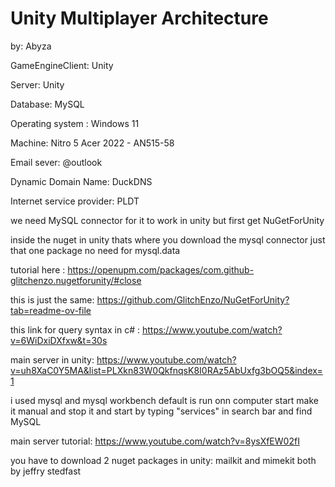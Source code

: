 # Unity Multiplayer Architecture
by: Abyza

GameEngineClient: Unity

Server: Unity

Database: MySQL

Operating system : Windows 11

Machine: Nitro 5 Acer 2022 - AN515-58

Email sever: @outlook

Dynamic Domain Name: DuckDNS

Internet service provider: PLDT


we need MySQL connector for it to work in unity but first get NuGetForUnity 

inside the nuget in unity thats where you download the mysql connector just that one package no need for mysql.data

tutorial here : https://openupm.com/packages/com.github-glitchenzo.nugetforunity/#close

this is just the same: https://github.com/GlitchEnzo/NuGetForUnity?tab=readme-ov-file

this link for query syntax in c# : https://www.youtube.com/watch?v=6WiDxiDXfxw&t=30s

main server in unity: https://www.youtube.com/watch?v=uh8XaC0Y5MA&list=PLXkn83W0QkfnqsK8I0RAz5AbUxfg3bOQ5&index=1

i used mysql and mysql workbench default is run onn computer start make it manual and stop it and start by typing "services" in search bar and find MySQL

main server tutorial: https://www.youtube.com/watch?v=8ysXfEW02fI

you have to download 2 nuget packages in unity: mailkit and mimekit  both by jeffry stedfast
